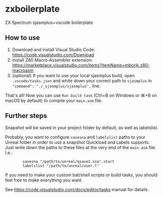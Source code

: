 # zxboilerplate
ZX Spectrum sjasmplus+vscode boilerplate

## How to use
1. Download and install Visual Studio Code: https://code.visualstudio.com/Download
2. Install Z80 Macro-Assembler extension: https://marketplace.visualstudio.com/items?itemName=mborik.z80-macroasm
3. (optional) If you want to use your local sjasmplus build, open `.vscode/tasks.json` and white down your correct path to `sjasmplus` in `"command": "./_sjasmplus/sjasmplus",` line.

That's all! Now you can use `Run build task` (Ctrl+B on Windows or ⌘+B on macOS by default) to compile your `main.asm` file.

## Further steps

Snapshot will be saved in your project folder by default, as well as labelslist. 

Probably, you want to configure `savesna` and `labelslist` paths to your Unreal folder in order to use a snapshot Quickload and Labels supports. Just write down the paths to these files at the very end of the `main.asm` file. I.e.:


```
		savesna "/path/to/unreal/qsave1.sna",start
		labelslist "/path/to/unreal/user.l"
```


If you need to make your custom bat/shell scripts or build tasks, you should feel free to make everything you want.

See https://code.visualstudio.com/docs/editor/tasks manual for details.

